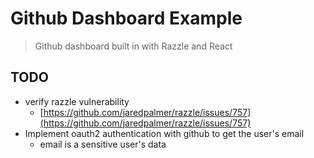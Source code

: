 # Github Dashboard Example

> Github dashboard built in with Razzle and React

## TODO

* verify razzle vulnerability
    * [https://github.com/jaredpalmer/razzle/issues/757](https://github.com/jaredpalmer/razzle/issues/757)
* Implement oauth2 authentication with github to get the user's email
    * email is a sensitive user's data
